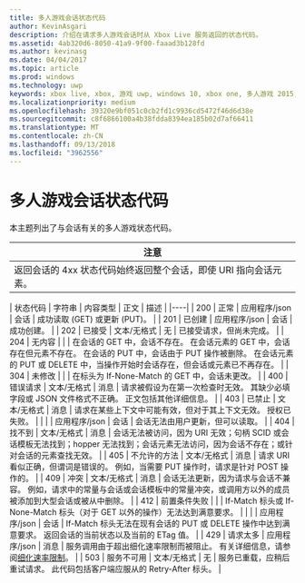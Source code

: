 ```yaml
---
title: 多人游戏会话状态代码
author: KevinAsgari
description: 介绍在请求多人游戏会话时从 Xbox Live 服务返回的状态代码。
ms.assetid: 4ab320d6-8050-41a9-9f00-faaad3b128fd
ms.author: kevinasg
ms.date: 04/04/2017
ms.topic: article
ms.prod: windows
ms.technology: uwp
keywords: xbox live, xbox, 游戏 uwp, windows 10, xbox one, 多人游戏 2015, 状态代码, 会话
ms.localizationpriority: medium
ms.openlocfilehash: 39320e9bf051c0cb2fd1c9936cd5472f46d6d38e
ms.sourcegitcommit: c8f6866100a4b38fdda8394ea185b02d7af66411
ms.translationtype: MT
ms.contentlocale: zh-CN
ms.lasthandoff: 09/13/2018
ms.locfileid: "3962556"
---
```

# <a name="multiplayer-session-status-codes"></a>多人游戏会话状态代码

本主题列出了与会话有关的多人游戏状态代码。

| 注意                                                                                                         |
|---------------------------------------------------------------------------------------------------------------------------|
| 返回会话的 4xx 状态代码始终返回整个会话，即使 URI 指向会话元素。 |


| 状态代码 | 字符串              | 内容类型     | 正文    | 描述 |
|----|
| 200         | 正常                  | 应用程序/json | 会话 | 成功读取 (GET) 或更新 (PUT)。                                                                                                                                                                                                                                                                                                             |
| 201         | 已创建             | 应用程序/json | 会话 | 成功创建。                                                                                                                                                                                                                                                                                                                                 |
| 202         | 已接受            | 文本/无格式       | 无    | 已接受请求，但尚未完成。                                                                                                                                                                                                                                                                                             |
| 204         | 无内容          |                  |         | 在会话的 GET 中，会话不存在。 在会话元素的 GET 中，会话存在但元素不存在。 在会话的 PUT 中，会话由于 PUT 操作被删除。 在会话元素的 PUT 或 DELETE 中，当操作开始时会话存在，但会话或元素已不再存在。 |
| 304         | 未修改        |                  |         | 在标头为 If-None-Match 的 GET 中，会话未更改。                                                                                                                                                                                                                                                                                        |
| 400         | 错误请求         | 文本/无格式       | 消息 | 请求被假设为在第一次检查时无效。 其缺少必填字段或 JSON 文件格式不正确。 正文包括其他详细信息。                                                                                                                                                                                        |
| 403         | 已禁止           | 文本/无格式       | 消息 | 请求在某些上下文中可能有效，但对于其上下文无效。 授权已失败。                                                                                                                                                                                                                                                |
|             |                     | 应用程序/json | 会话 | 会话无法由用户更新，但可以读取。                                                                                                                                                                                                                                                                                           |
| 404         | 找不到           | 文本/无格式       | 消息 | 会话无法被访问，因为 URI 无效；句柄 SCID 或会话模板无法找到；hopper 无法找到；会话元素无法访问，因为会话不存在；或针对会话的元素查找无效。                                                                                 |
| 405         | 不允许的方法  | 文本/无格式       | 消息 | 请求 URI 看似正确，但谓词是错误的。 例如，当需要 PUT 操作时，请求是针对 POST 操作的。                                                                                                                                                                                                                 |
| 409         | 冲突            | 文本/无格式       | 消息 | 会话无法更新，因为请求与会话不兼容。 例如，请求中的常量与会话或会话模板中的常量冲突，或调用方以外的成员被添加到大型会话或被从中删除。                                                                         |
| 412         | 前置条件失败 |                  |         | If-Match 标头或 If-None-Match 标头（对于 GET 以外的操作）无法达到满意要求。                                                                                                                                                                                                                                           |
|             |                     | 应用程序/json | 会话 | If-Match 标头无法在现有会话的 PUT 或 DELETE 操作中达到满意要求。 返回会话的当前状态以及当前的 ETag 值。                                                                                                                                                                      |
| 429 | 请求太多 | 应用程序/json | 消息 | 服务调用由于超出细化速率限制而被阻止。 有关详细信息，请参阅[细化速率限制](../../using-xbox-live/best-practices/fine-grained-rate-limiting.md)。 |
| 503         | 服务不可用 | 文本/无格式       | 无    | 服务已重载，应稍后重试请求。 此代码包括客户端应服从的 Retry-After 标头。                                                                                                                                                                                                              |
